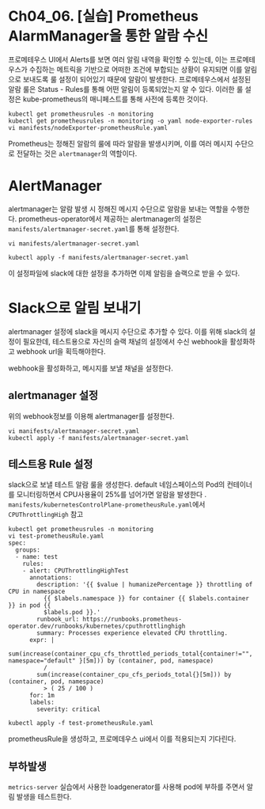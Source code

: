# Ch04_06. [실습] Prometheus AlarmManager을 통한 알람 수신

프로메테우스 UI에서 Alerts를 보면 여러 알림 내역을 확인할 수 있는데, 이는 프로메테우스가 수집하는 메트릭을 기반으로 어떠한 조건에 부합되는 상황이 유지되면
이를 알림으로 보내도록 룰 설정이 되어있기 때문에 알람이 발생한다. 
프로메테우스에서 설정된 알람 룰은 Status - Rules를 통해 어떤 알림이 등록되었는지 알 수 있다.
이러한 룰 설정은 kube-prometheus의 매니페스트를 통해 사전에 등록한 것이다.

```
kubectl get prometheusrules -n monitoring
kubectl get prometheusrules -n monitoring -o yaml node-exporter-rules
vi manifests/nodeExporter-prometheusRule.yaml
```

Prometheus는 정해진 알람의 룰에 따라 알람을 발생시키며, 이를 여러 메시지 수단으로 전달하는 것은 `alertmanager`의 역할이다.

# AlertManager
alertmanager는 알람 발생 시 정해진 메시지 수단으로 알람을 보내는 역할을 수행한다.
prometheus-operator에서 제공하는 alertmanager의 설정은 `manifests/alertmanager-secret.yaml`를 통해 설정한다.

```
vi manifests/alertmanager-secret.yaml

kubectl apply -f manifests/alertmanager-secret.yaml
```
이 설정파일에 slack에 대한 설정을 추가하면 이제 알림을 슬랙으로 받을 수 있다.

# Slack으로 알림 보내기
alertmanager 설정에 slack을 메시지 수단으로 추가할 수 있다. 이를 위해 slack의 설정이 필요한데, 테스트용으로 자신의 슬랙 채널의 설정에서 수신 webhook을 활성화하고 webhook url을 획득해야한다.

webhook을 활성화하고, 메시지를 보낼 채널을 설정한다.

## alertmanager 설정
위의 webhook정보를 이용해 alertmanager를 설정한다.
```
vi manifests/alertmanager-secret.yaml
kubectl apply -f manifests/alertmanager-secret.yaml
```

## 테스트용 Rule 설정
slack으로 보낼 테스트 알람 룰을 생성한다. default 네임스페이스의 Pod의 컨테이너를 모니터링하면서 CPU사용율이 25%를 넘어가면 알람을 발생한다
.
`manifests/kubernetesControlPlane-prometheusRule.yaml`에서 `CPUThrottlingHigh` 참고

```
kubectl get prometheusrules -n monitoring
vi test-prometheusRule.yaml
spec:
  groups:
  - name: test
    rules:
    - alert: CPUThrottlingHighTest
      annotations:
        description: '{{ $value | humanizePercentage }} throttling of CPU in namespace
          {{ $labels.namespace }} for container {{ $labels.container }} in pod {{
          $labels.pod }}.'
        runbook_url: https://runbooks.prometheus-operator.dev/runbooks/kubernetes/cputhrottlinghigh
        summary: Processes experience elevated CPU throttling.
      expr: |
        sum(increase(container_cpu_cfs_throttled_periods_total{container!="", namespace="default" }[5m])) by (container, pod, namespace)
          /
        sum(increase(container_cpu_cfs_periods_total{}[5m])) by (container, pod, namespace)
          > ( 25 / 100 )
      for: 1m
      labels:
        severity: critical

kubectl apply -f test-prometheusRule.yaml
```
prometheusRule을 생성하고, 프로메데우스 ui에서 이를 적용되는지 기다린다.

## 부하발생
`metrics-server` 실습에서 사용한 loadgenerator를 사용해 pod에 부하를 주면서 알림 발생을 테스트한다.
